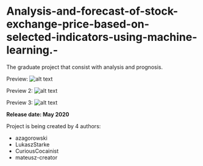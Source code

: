 # Analysis-and-forecast-of-stock-exchange-price-based-on-selected-indicators-using-machine-learning.-
The graduate project that consist with analysis and prognosis.

Preview: 
![alt text](https://raw.githubusercontent.com/azagorowski/Analysis-and-forecast-of-stock-exchange-price-based-on-selected-indicators-using-machine-learning/master/plots/azagorowski_charts/crude_oil_plot.PNG "Preview")

Preview 2: 
![alt text](https://raw.githubusercontent.com/azagorowski/Analysis-and-forecast-of-stock-exchange-price-based-on-selected-indicators-using-machine-learning/master/plots/azagorowski_charts/Crude_oil_forecast_2021_2.PNG "Preview 2")

Preview 3: 
![alt text](https://raw.githubusercontent.com/azagorowski/Analysis-and-forecast-of-stock-exchange-price-based-on-selected-indicators-using-machine-learning/master/plots/azagorowski_charts/Peabody_Energy_correlation.PNG "Preview 3")


**Release date: May 2020**

Project is being created by 4 authors:
 - azagorowski
 - LukaszStarke
 - CuriousCocainist
 - mateusz-creator

